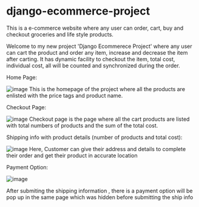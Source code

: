 # django-ecommerce-project
This is a e-commerce website where any user can order, cart, buy and checkout groceries and life style products.

Welcome to my new project 'Django Ecommerece Project' where any user can cart the product and order any item, increase and decrease the item after carting. It has dynamic facility to checkout the item, total cost, individual cost, all will be counted and synchronized during the order.

Home Page:

![image](https://user-images.githubusercontent.com/39822204/223187357-d5d40fc5-d454-47c4-9a10-37be040943de.png)
This is the homepage of the project where all the products are enlisted with the price tags and product name.

Checkout Page:

![image](https://user-images.githubusercontent.com/39822204/223182363-dd0b5fe8-d3b5-4560-9a04-9059fabc3aa1.png)
Checkout page is the page where all the cart products are listed with total numbers of products and the sum of the total cost.

Shipping info with product details (number of products and total cost):

![image](https://user-images.githubusercontent.com/39822204/223183475-da5280e1-cc64-4800-9593-099ec40fd5e1.png)
Here, Customer can give their address and details to complete their order and get their product in accurate location

Payment Option:

![image](https://user-images.githubusercontent.com/39822204/223183948-929aeebe-2a84-4aa2-b448-a886bab7e6b5.png)

After submiting the shipping information , there is a payment option will be pop up in the same page which was hidden before submitting the ship info 


